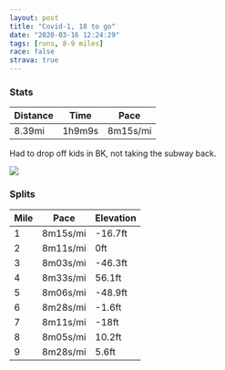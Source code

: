 ```yaml
---
layout: post
title: "Covid-1, 18 to go"
date: "2020-03-16 12:24:29"
tags: [runs, 8-9 miles]
race: false
strava: true
---
```


### Stats

| Distance | Time | Pace |
|----------|------|------|
|8.39mi|1h9m9s|8m15s/mi|

Had to drop off kids in BK, not taking the subway back.

<img src='https://maps.googleapis.com/maps/api/staticmap?maptype=roadmap&path=enc:{zfwFbogbMIhDm@D}BYoBCc@RQf@BfAP|@e@`DGrCOdALvAM~@A`HFfAC~@MVCb@@hCKfA@~DG`@_@@c@VcABU~@BpBGxADjCIfA?xAg@rDBbBKrD[bEAfDNfBUpB?vBa@`CInBQnAg@nBiAvGq@vEg@vEK~DeBbJk@pE[~DKd@QTEpAYrAW`Eg@xDi@fCcApJYbAoA~JgApGBxBCb@g@bBMRIjBUn@{@r@qAf@Uz@aAb@Cb@mAl@u@r@cErCc@f@gAhC_BOMMMLq@BsAxAiA\g@AwAg@}@@qATw@x@PR@r@y@d@w@|@a@Ek@_@_@@aA\i@fAA~AUtASROGo@TUd@o@b@aALDEU\U?q@Xw@C_@n@_A`@mBEqB`AmB\o@Z]Ek@fAwEj@?N[HIPq@?kAf@wBhBkA@QBa@TWb@w@Le@NKTEr@KJKb@Y^gARq@tA[`Cm@IS[e@SeACu@NyBz@Ud@w@VUd@SNiBG}AXkAv@i@t@sBx@WTgARm@t@q@Bc@d@gAf@{ALiBpBo@\mBXqEzAmEr@}AjB}AbAw@n@oCb@o@r@q@\aAhAaFhBmA|@wBp@mB|@oAt@cBhAeAx@qApA_@v@?Jy@C[NMZYEcCzEKlAe@x@a@jBcAlBSl@WVy@`@aBmAO]Ql@SNGd@m@dBo@|@e@hCKPKCCL_Ai@wBuB_BeAk@gAiAQYWq@oAB_AM}@c@UI[wAgAuA{AWCg@To@QOIUo@_@Qi@u@w@o@wAi@g@e@cBq@aAs@m@Vw@`A{@dD[f@kA~@WBe@^KX_@ZQGQTOv@LjAIjAs@bDY^g@NOn@e@l@Un@Ad@Ub@Kt@i@`AKh@cBpAgAXS^i@\sBd@}@p@o@?OHH^QBy@KiBgAw@MaBiAcAXsAn@kALiAd@uEl@_Dz@cEEaAw@mAc@Qi@a@A_@S_@]e@qAaCoB[C}BcASJWK}AqBwA_AgAc@eDeCwByAq@QiAgAa@AY[YDeASsCgBiAa@kAw@e@g@Qk@k@_@[a@aCs@e@g@q@Cq@_AcDgBa@E[]{@e@{@mAeBwAgE}As@g@c@m@{@QUPoAy@uASgAgA}@]S?g@x@OnAWj@&key=AIzaSyC1MId7bFpkLXNAaYhBSTb8jLyiSqzbDtM&size=800x800&markers=color:yellow|label:S|40.67262,-73.93538&markers=color:green|label:F|40.75481999999998,-73.9935100000001'>

### Splits

| Mile | Pace | Elevation |
|------|------|-----------|
|1|8m15s/mi|-16.7ft|
|2|8m11s/mi|0ft|
|3|8m03s/mi|-46.3ft|
|4|8m33s/mi|56.1ft|
|5|8m06s/mi|-48.9ft|
|6|8m28s/mi|-1.6ft|
|7|8m11s/mi|-18ft|
|8|8m05s/mi|10.2ft|
|9|8m28s/mi|5.6ft|
